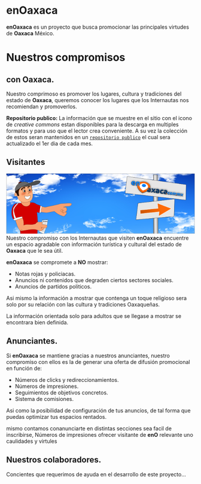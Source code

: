 enOaxaca
==========================================================================================
**enOaxaca** es un proyecto que busca promocionar las principales virtudes de **Oaxaca** México.

Nuestros compromisos
==========================================================================================

con Oaxaca.
------------------------------------------------------------------------------------------

Nuestro comprimoso es promover los lugares, cultura y tradiciones del estado de **Oaxaca**, queremos conocer los lugares que los Internautas nos recomiendan y promoverlos.

**Repositorio publico:** La información que se muestre en el sitio con el icono de _creative commons_ estan disponibles para la descarga en multiples formatos y para uso que el lector crea conveniente. A su vez la colección de estos seran mantenidos en un [`repositorio publico`](https://github.com/enOaxaca) el cual sera actualizado el 1er dia de cada mes.


Visitantes
------------------------------------------------------------------------------------------

![visitante](/img/visitante.png) Nuestro compromiso con los Internautas que visiten **enOaxaca** encuentre un espacio agradable con información turística y cultural del estado de **Oaxaca** que le sea útil.

**enOaxaca** se compromete a **NO** mostrar:

 - Notas rojas y policiacas.
 - Anuncios ni contenidos que degraden ciertos sectores sociales.
 - Anuncios de partidos politicos.

Asi mismo la información a mostrar que contenga un toque religioso sera solo por su relación con las cultura y tradiciones Oaxaqueñas.

La información orientada solo para adultos que se llegase a mostrar se encontrara bien definida.


Anunciantes.
------------------------------------------------------------------------------------------
Si **enOaxaca** se mantiene gracias a nuestros anunciantes, nuestro compromiso con ellos es la de generar una oferta de difusión promocional en función de: 

 - Números de clicks y redireccionamientos.
 - Números de impresiones.
 - Seguimientos de objetivos concretos.
 - Sistema de comisiones.

Asi como la posibilidad de configuración de tus anuncios, de tal forma que puedas optimizar tus espacios rentados.



mismo  contamos conanunciarte en distintas secciones sea facil de  inscribirse, Números de impresiones ofrecer  visitante de **enO** relevante uno  caulidades y virtules 

Nuestros colaboradores.
------------------------------------------------------------------------------------------

Concientes que requerimos de ayuda en el desarrollo de este proyecto...
